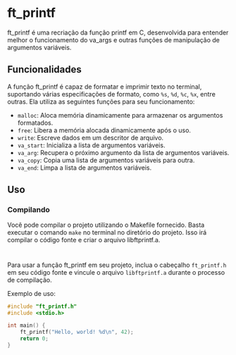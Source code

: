 # ft_printf

ft_printf é uma recriação da função printf em C, desenvolvida para entender melhor o funcionamento do va_args e outras funções de manipulação de argumentos variáveis.

## Funcionalidades

A função ft_printf é capaz de formatar e imprimir texto no terminal, suportando várias especificações de formato, como `%s`, `%d`, `%c`, `%x`, entre outras. Ela utiliza as seguintes funções para seu funcionamento:

- `malloc`: Aloca memória dinamicamente para armazenar os argumentos formatados.
- `free`: Libera a memória alocada dinamicamente após o uso.
- `write`: Escreve dados em um descritor de arquivo.
- `va_start`: Inicializa a lista de argumentos variáveis.
- `va_arg`: Recupera o próximo argumento da lista de argumentos variáveis.
- `va_copy`: Copia uma lista de argumentos variáveis para outra.
- `va_end`: Limpa a lista de argumentos variáveis.

## Uso

### Compilando
Você pode compilar o projeto utilizando o Makefile fornecido. Basta executar o comando ```make``` no terminal no diretório do projeto. Isso irá compilar o código fonte e criar o arquivo libftprintf.a.
#
Para usar a função ft_printf em seu projeto, inclua o cabeçalho `ft_printf.h` em seu código fonte e vincule o arquivo `libftprintf.a` durante o processo de compilação.

Exemplo de uso:

```c
#include "ft_printf.h"
#include <stdio.h>

int main() {
    ft_printf("Hello, world! %d\n", 42);
    return 0;
}
```
